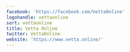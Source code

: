 ```yaml
---
facebook: 'https://facebook.com/VettaOnline'
logohandle: vettaonline
sort: vettaonline
title: Vetta Online
twitter: VettaOnline
website: 'https://www.vetta.online/'
---
```

